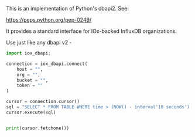 This is an implementation of Python's dbapi2. See:

https://peps.python.org/pep-0249/

It provides a standard interface for IOx-backed InfluxDB organizations.

Use just like any dbapi v2 - 
```Python
import iox_dbapi;

connection = iox_dbapi.connect(
    host = "",
    org = "",
    bucket = "",
    token = ""
)

cursor = connection.cursor()
sql = "SELECT * FROM TABLE WHERE time > (NOW() - interval'10 seconds')::timestamp LIMIT 10"
cursor.execute(sql)


print(cursor.fetchone())
```
